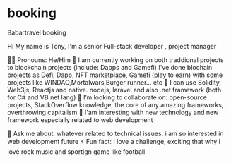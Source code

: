 # booking
Babartravel booking

Hi My name is Tony, I'm a senior Full-stack developer , project manager

👦🏻 Pronouns: He/Him 🔭 I am currently working on both traddional projects to blockchain projects (include: Dapps and Gamefi) I've done blochain projects as Defi, Dapp, NFT marketplace, Gamefi (play to earn) with some projects like WINDAO,Mortalwars,Burger runner... etc 🌱 I can use Solidity, Web3js, Reactjs and native. nodejs, laravel and also .net framework (both for C# and VB.net lang) 👯 I’m looking to collaborate on: open-source projects, StackOverflow knowledge, the core of any amazing frameworks, overthrowing capitalism 👯 I'am interesting with new technology and new framework especially related to web development

💬 Ask me about: whatever related to technical issues. i am so interested in web development future ⚡ Fun fact: I love a challenge, exciting that why i love rock music and sportign game like football
